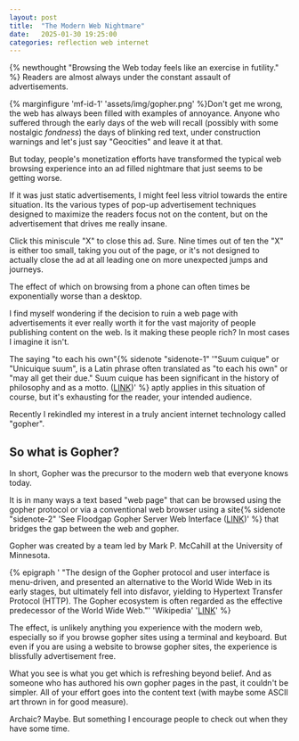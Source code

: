```yaml
---
layout: post
title:  "The Modern Web Nightmare"
date:   2025-01-30 19:25:00
categories: reflection web internet
---
```


{% newthought "Browsing the Web today feels like an exercise in futility." %} Readers are almost always under the constant assault of advertisements.<!--more--> 

{% marginfigure 'mf-id-1' 'assets/img/gopher.png' %}Don't get me wrong, the web has always been filled with examples of annoyance. Anyone who suffered through the early days of the web will recall (possibly with some nostalgic *fondness*) the days of blinking red text, under construction warnings and let's just say "Geocities" and leave it at that.

But today, people's monetization efforts have transformed the typical web browsing experience into an ad filled nightmare that just seems to be getting worse.

If it was just static advertisements, I might feel less vitriol towards the entire situation. Its the various types of pop-up advertisement techniques designed to maximize the readers focus not on the content, but on the advertisement that drives me really insane.

Click this miniscule "X" to close this ad. Sure. Nine times out of ten the "X" is either too small, taking you out of the page, or it's not designed to actually close the ad at all leading one on more unexpected jumps and journeys.

The effect of which on browsing from a phone can often times be exponentially worse than a desktop. 

I find myself wondering if the decision to ruin a web page with advertisements it ever really worth it for the vast majority of people publishing content on the web. Is it making these people rich? In most cases I imagine it isn't.

The saying "to each his own"{% sidenote "sidenote-1" '"Suum cuique" or "Unicuique suum", is a Latin phrase often translated as "to each his own" or "may all get their due." Suum cuique has been significant in the history of philosophy and as a motto. (<a href="https://en.wikipedia.org/wiki/Suum_cuique#:~:text=The%20Latin%20phrase%20relates%20to,1%2C3%2D4">LINK</a>)' %} aptly applies in this situation of course, but it's exhausting for the reader, your intended audience.

Recently I rekindled my interest in a truly ancient internet technology called "gopher". 

## So what is Gopher?

In short, Gopher was the precursor to the modern web that everyone knows today. 

It is in many ways a text based "web page" that can be browsed using the gopher protocol or via a conventional web browser using a site{% sidenote "sidenote-2" 'See Floodgap Gopher Server Web Interface (<a href="https://gopher.floodgap.com/gopher/gw.lite">LINK</a>)' %} that bridges the gap between the web and gopher.

Gopher was created by a team led by Mark P. McCahill at the University of Minnesota.

{% epigraph ' "The design of the Gopher protocol and user interface is menu-driven, and presented an alternative to the World Wide Web in its early stages, but ultimately fell into disfavor, yielding to Hypertext Transfer Protocol (HTTP). The Gopher ecosystem is often regarded as the effective predecessor of the World Wide Web."' 'Wikipedia' '<a href="https://en.wikipedia.org/wiki/Gopher_(protocol)">LINK</a>' %}

The effect, is unlikely anything you experience with the modern web, especially so if you browse gopher sites using a terminal and keyboard. But even if you are using a website to browse gopher sites, the experience is blissfully advertisement free.

What you see is what you get which is refreshing beyond belief.  And as someone who has authored his own gopher pages in the past, it couldn't be simpler. All of your effort goes into the content text (with maybe some ASCII art thrown in for good measure). 

Archaic? Maybe. But something I encourage people to check out when they have some time.

